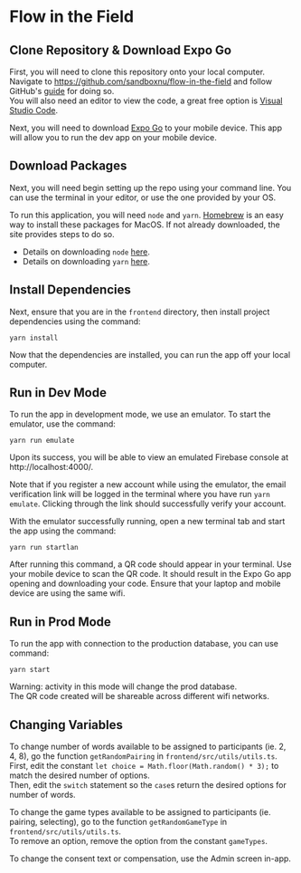 # Flow in the Field

## Clone Repository & Download Expo Go

First, you will need to clone this repository onto your local computer. 
Navigate to https://github.com/sandboxnu/flow-in-the-field and follow GitHub's [guide](https://docs.github.com/en/repositories/creating-and-managing-repositories/cloning-a-repository) for doing so. \
You will also need an editor to view the code, a great free option is [Visual Studio Code](https://code.visualstudio.com/).

Next, you will need to download [Expo Go](https://expo.dev/expo-go) to your mobile device. 
This app will allow you to run the dev app on your mobile device.

## Download Packages 

Next, you will need begin setting up the repo using your command line. 
You can use the terminal in your editor, or use the one provided by your OS.

To run this application, you will need `node` and `yarn`. [
Homebrew](https://brew.sh/) is an easy way to install these packages for MacOS. 
If not already downloaded, the site provides steps to do so.
- Details on downloading `node` [here](https://formulae.brew.sh/formula/node). 
- Details on downloading `yarn` [here](https://formulae.brew.sh/formula/yarn#default).

## Install Dependencies

Next, ensure that you are in the `frontend` directory, then install project dependencies using the command:

`yarn install`

Now that the dependencies are installed, you can run the app off your local computer.

## Run in Dev Mode

To run the app in development mode, we use an emulator. To start the emulator, use the command:

`yarn run emulate`

Upon its success, you will be able to view an emulated Firebase console at http://localhost:4000/.

Note that if you register a new account while using the emulator, 
the email verification link will be logged in the terminal where you have run `yarn emulate`. 
Clicking through the link should successfully verify your account.

With the emulator successfully running, open a new terminal tab and start the app using the command:

`yarn run startlan`

After running this command, a QR code should appear in your terminal. 
Use your mobile device to scan the QR code. It should result in the Expo Go app opening and downloading your code.
Ensure that your laptop and mobile device are using the same wifi.

## Run in Prod Mode

To run the app with connection to the production database, you can use command:

`yarn start`

Warning: activity in this mode will change the prod database. \
The QR code created will be shareable across different wifi networks.


## Changing Variables

To change number of words available to be assigned to participants (ie. 2, 4, 8), 
go the function `getRandomPairing` in  `frontend/src/utils/utils.ts`. \
First, edit the constant `let choice = Math.floor(Math.random() * 3);` to match the desired number of options. \
Then, edit the `switch` statement so the `case`s return the desired options for number of words.

To change the game types available to be assigned to participants (ie. pairing, selecting),
go to the function `getRandomGameType` in `frontend/src/utils/utils.ts`. \
To remove an option, remove the option from the constant `gameTypes`.

To change the consent text or compensation, use the Admin screen in-app.

